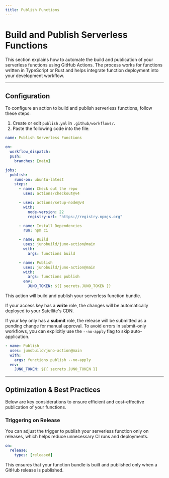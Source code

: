 ```yaml
---
title: Publish Functions
---
```


# Build and Publish Serverless Functions

This section explains how to automate the build and publication of your serverless functions using GitHub Actions. The process works for functions written in TypeScript or Rust and helps integrate function deployment into your development workflow.

---

## Configuration

To configure an action to build and publish serverless functions, follow these steps:

1. Create or edit `publish.yml` in `.github/workflows/`.
2. Paste the following code into the file:

```yaml title="publish.yml"
name: Publish Serverless Functions

on:
  workflow_dispatch:
  push:
    branches: [main]

jobs:
  publish:
    runs-on: ubuntu-latest
    steps:
      - name: Check out the repo
        uses: actions/checkout@v4

      - uses: actions/setup-node@v4
        with:
          node-version: 22
          registry-url: "https://registry.npmjs.org"

      - name: Install Dependencies
        run: npm ci

      - name: Build
        uses: junobuild/juno-action@main
        with:
          args: functions build

      - name: Publish
        uses: junobuild/juno-action@main
        with:
          args: functions publish
        env:
          JUNO_TOKEN: ${{ secrets.JUNO_TOKEN }}
```

This action will build and publish your serverless function bundle.

If your access key has a **write** role, the changes will be automatically deployed to your Satellite's CDN.

If your key only has a **submit** role, the release will be submitted as a pending change for manual approval. To avoid errors in submit-only workflows, you can explicitly use the `--no-apply` flag to skip auto-application.

```yaml
- name: Publish
  uses: junobuild/juno-action@main
  with:
    args: functions publish --no-apply
  env:
    JUNO_TOKEN: ${{ secrets.JUNO_TOKEN }}
```

---

## Optimization & Best Practices

Below are key considerations to ensure efficient and cost-effective publication of your functions.

### Triggering on Release

You can adjust the trigger to publish your serverless function only on releases, which helps reduce unnecessary CI runs and deployments.

```yaml
on:
  release:
    types: [released]
```

This ensures that your function bundle is built and published only when a GitHub release is published.
